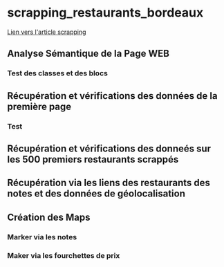 # scrapping_restaurants_bordeaux
<a href="https://portfolio.kevinlamarque.fr/blog/27/" target="_blank"> Lien vers l'article scrapping </a>
## Analyse Sémantique de la Page WEB 

### Test des classes et des blocs 

## Récupération et vérifications des données de la première page 

### Test 

## Récupération et vérifications des donneés sur les 500 premiers restaurants scrappés

## Récupération via les liens des restaurants des notes et des données de géolocalisation 

## Création des Maps
### Marker via les notes 
### Maker via les fourchettes de prix
